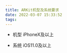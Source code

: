 ```yaml
---
title: ARKit机型及系统要求
date: 2022-03-07 15:33:52
tags:
---
```


* 机型
    iPhoneX及以上

* 系统
    iOS11.0及以上